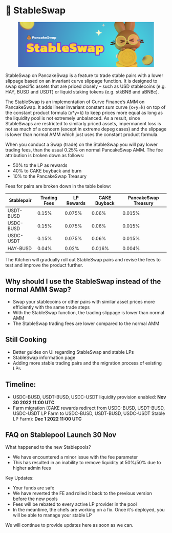 # 🔄 StableSwap

<figure><img src="../../.gitbook/assets/docs masthead.png" alt=""><figcaption></figcaption></figure>

StableSwap on PancakeSwap is a feature to trade stable pairs with a lower slippage based on an invariant curve slippage function. It is designed to swap specific assets that are priced closely – such as USD stablecoins (e.g. HAY, BUSD and USDT) or liquid staking tokens (e.g. stkBNB and aBNBc).

The StableSwap is an implementation of Curve Finance’s AMM on PancakeSwap. It adds linear invariant constant sum curve (x+y=k) on top of the constant product formula (x\*y=k) to keep prices more equal as long as the liquidity pool is not extremely unbalanced. As a result, since StableSwaps are restricted to similarly priced assets, impermanent loss is not as much of a concern (except in extreme depeg cases) and the slippage is lower than normal AMM which just uses the constant product formula.

When you conduct a Swap (trade) on the StableSwap you will pay lower trading fees, than the usual 0.25% on normal PancakeSwap AMM. The fee attribution is broken down as follows:

* 50% to the LP as rewards&#x20;
* 40% to CAKE buyback and burn&#x20;
* 10% to the PancakeSwap Treasury

Fees for pairs are broken down in the table below:

| Stablepair | Trading Fees | LP Rewards | CAKE Buyback | PancakeSwap Treasury |
| ---------- | ------------ | ---------- | ------------ | -------------------- |
| USDT-BUSD  | 0.15%        | 0.075%     | 0.06%        | 0.015%               |
| USDC-BUSD  | 0.15%        | 0.075%     | 0.06%        | 0.015%               |
| USDC-USDT  | 0.15%        | 0.075%     | 0.06%        | 0.015%               |
| HAY-BUSD   | 0.04%        | 0.02%      | 0.016%       | 0.004%               |

The Kitchen will gradually roll out StableSwap pairs and revise the fees to test and improve the product further.

## Why should I use the StableSwap instead of the normal AMM Swap?

* Swap your stablecoins or other pairs with similar asset prices more efficiently with the same trade steps&#x20;
* With the StableSwap function, the trading slippage is lower than normal AMM&#x20;
* The StableSwap trading fees are lower compared to the normal AMM

## Still Cooking&#x20;

* Better guides on UI regarding StableSwap and stable LPs&#x20;
* StableSwap information page&#x20;
* Adding more stable trading pairs and the migration process of existing LPs

## Timeline:

* USDC-BUSD, USDT-BUSD, USDC-USDT liquidity provision enabled: **Nov 30 2022 11:00 UTC**
* Farm migration (CAKE rewards redirect from USDC-BUSD, USDT-BUSD, USDC-USDT LP Farm to USDC-BUSD, USDT-BUSD, USDC-USDT Stable LP Farm): **Dec 1 2022 11:00 UTC**

## FAQ on Stablepool Launch 30 Nov

What happened to the new Stablepools?

* We have encountered a minor issue with the fee parameter
* This has resulted in an inability to remove liquidity at 50%/50% due to higher admin fees

Key Updates:

* Your funds are safe
* We have reverted the FE and rolled it back to the previous version before the new pools
* Fees will be rebated to every active LP provider in the pool
* In the meantime, the chefs are working on a fix. Once it's deployed, you will be able to manage your stable LP

We will continue to provide updates here as soon as we can.
